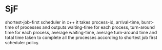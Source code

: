 # SjF
shortest-job-first scheduler in c++
it takes process-id, arrival-time, burst-time of processes and outputs waiting-time for each process, turn-around time for each process, average waiting-time, average turn-around time and total time taken to complete all the processes according to shortest job first scheduler policy.
